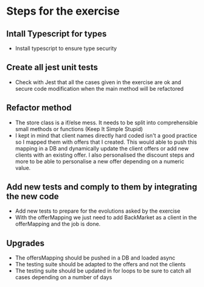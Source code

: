 # Steps for the exercise 

## Intall Typescript for types

- Install typescript to ensure type security 

## Create all jest unit tests

- Check with Jest that all the cases given in the exercise are ok and secure code modification when the main method will be refactored

## Refactor method

- The store class is a if/else mess. It needs to be split into comprehensible small methods or functions (Keep It Simple Stupid)
- I kept in mind that client names directly hard coded isn't a good practice so I mapped them with offers that I created. This would able to push this mapping in a DB and dynamically update the client offers or add new clients with an existing offer. I also personalised the discount steps and more to be able to personalise a new offer depending on a numeric value. 

## Add new tests and comply to them by integrating the new code

- Add new tests to prepare for the evolutions asked by the exercise
- With the offerMapping we just need to add BackMarket as a client in the offerMapping and the job is done.

## Upgrades

- The offersMapping should be pushed in a DB and loaded async
- The testing suite should be adapted to the offers and not the clients
- The testing suite should be updated in for loops to be sure to catch all cases depending on a number of days